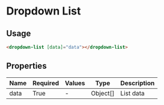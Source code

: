 # Dropdown List

## Usage

```html
<dropdown-list [data]="data"></dropdown-list>
```

## Properties

| Name  | Required  | Values  |  Type | Description  |
|---|---|---|---|---|
| data | True | - | Object[] | List data